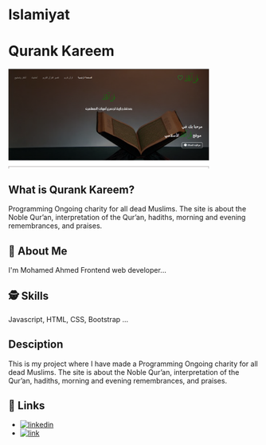 # Islamiyat
# Qurank Kareem 

<img align="center" width="80%" src="https://github.com/Mohamed20a/My-Portfolio/blob/main/assets/img/portfolio/quran7.png">

## What is Qurank Kareem?
 Programming Ongoing charity for all dead Muslims.
 The site is about the Noble Qur’an, interpretation of the Qur’an, hadiths, morning and evening remembrances, and praises.

## 🚀 About Me
I'm Mohamed Ahmed Frontend web developer...

  
## 🕵️‍ Skills
Javascript, HTML, CSS, Bootstrap ...

## Desciption
This is my project where I have made a Programming Ongoing charity for all dead Muslims.
 The site is about the Noble Qur’an, interpretation of the Qur’an, hadiths, morning and evening remembrances, and praises.

## 🔗 Links

- [![linkedin](https://img.shields.io/badge/linkedin-0A66C2?style=for-the-badge&logo=linkedin&logoColor=white)](https://www.linkedin.com/in/mohamed-ahmed-bb358b239/)
- [![link](https://img.shields.io/badge/link-green?style=for-the-badge&logo=link&logoColor=black)](https://qurank-kareem.netlify.app)
